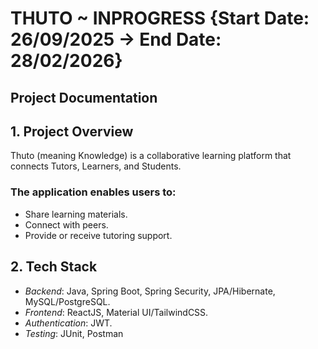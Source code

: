 # THUTO ~ INPROGRESS {Start Date: 26/09/2025 -> End Date: 28/02/2026}

## Project Documentation

## 1. Project Overview
Thuto (meaning Knowledge) is a collaborative learning platform that connects Tutors, Learners, and Students. 

### The application enables users to:
- Share learning materials.
- Connect with peers.
- Provide or receive tutoring support.

## 2. Tech Stack
- *Backend*: Java, Spring Boot, Spring Security, JPA/Hibernate, MySQL/PostgreSQL.
- *Frontend*: ReactJS, Material UI/TailwindCSS.
- *Authentication*: JWT.
- *Testing*: JUnit, Postman

